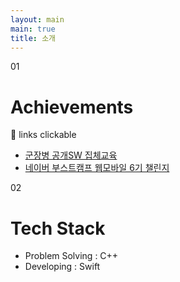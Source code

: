 ```yaml
---
layout: main
main: true
title: 소개
---
```


<div class="loading-animation">
    <div class="about">
        <div class="section">
            <div class="title index">01</div>
            <div class="content">
                <h1 class="subtitle">Achievements</h1>
                <span>🔗 links clickable</span>
                <ul class="culture">
                    <li><a href="https://osam.kr/home">군장병 공개SW 집체교육</a></li>
                    <li><a href="https://boostcamp.connect.or.kr">네이버 부스트캠프 웹모바일 6기 챌린지</a></li>
                </ul>
            </div>
        </div>
        <div class="section">
            <div class="title index">02</div>
            <div class="content">
                <h1 class="subtitle">Tech Stack</h1>
                <ul class="environment">
                    <li>Problem Solving : C++</li>
                    <li>Developing : Swift</li>
                </ul>
            </div>
        </div>
        <!-- 숨김처리 -->
        <div class="section" style="opacity:0%">
            <div class="title index">03</div>
            <div class="content">
                <h1 class="subtitle">Failures</h1>
                <ul class="environment">
                    <li>17년도 <b>컴퓨터공학부</b>로 전과 실패</li>
                    <li>18년도 <b>소프트웨어학부</b>로 전과 실패</li>
                    <li>20년도 <b>소프트웨어학부</b>로 전과 실패</li>
                    <li><b>부스트캠프 웹모바일 6기 맴버쉽</b> 불합격</li>
                </ul>
            </div>
        </div>
    </div>
</div>

